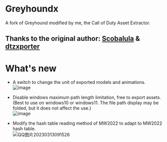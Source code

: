 # Greyhoundx
A fork of Greyhound modified by me, the Call of Duty Asset Extractor.  
## Thanks to the original author: [Scobalula](https://github.com/Scobalula) & [dtzxporter](https://github.com/dtzxporter)  

# What's new
* A switch to change the unit of exported models and animations.  
![image](https://user-images.githubusercontent.com/60915288/224821799-70fe9e83-396c-4098-949f-e840553dd816.png)  

* Disable windows maximum path length limitation, free to export assets.  
(Best to use on windows10 or windows11. The file path display may be folded, but it does not affect the use.)  
![image](https://user-images.githubusercontent.com/60915288/224823156-21136d9e-52e4-4ed1-8c26-ddd543801484.png)  

* Modify the hash table reading method of MW2022 to adapt to MW2022 hash table.  
![QQ图片20230313091526](https://user-images.githubusercontent.com/60915288/224822943-7a2eab12-d130-4e34-bd03-501a5803c79b.png)  
